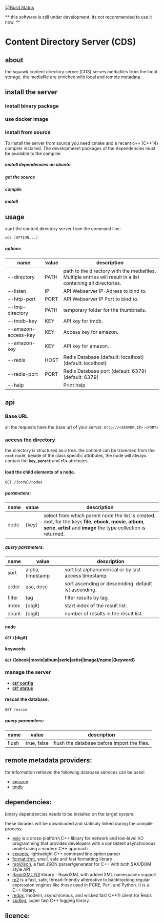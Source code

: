 [![Build Status](https://travis-ci.org/squawkcpp/cds.svg?branch=master)](https://travis-ci.org/squawkcpp/cds)


** this software is still under development, its not recommended to use it now. **

# Content Directory Server (CDS)

## about

the squawk content directory server (CDS) serves mediafiles from the local storage. the mediafile are enriched with local and remote metadata.

## install the server

### install binary package



### use docker image

### install from source

To install the server from source you need cmake and a recent c++ (C++14) compiler installed. The developmeent packages of the
dependencies must be available to the compiler.

##### install dependencies on ubuntu

##### get the source

##### compile

##### install

## usage

start the content directory server from the command line:

```
cds [OPTION...]
```

##### options

name | value | description
------------ | ------------- | -------------
--directory|PATH|path to the directory with the mediafiles. Multiple entries will result in a list containing all directories.
--listen|IP|API Webserver IP-Adress to bind to.
--http-port|PORT|API Webserver IP Port to bind to.
--tmp-directory|PATH|temporary folder for the thumbnails.
--tmdb-key|KEY|API key for tmdb.
--amazon-access-key|KEY|Access key for amazon.
--amazon-key|KEY|API key for amazon.
--redis|HOST|Redis Database (default: localhost) (default: localhost)
--redis-port|PORT|Redis Database port (default: 6379) (default: 6379)
--help| |Print help

## api

### Base URL

all the requests have the base url of your server: `http://<SERVER_IP>:<PORT>`

### access the directory

the directory is structured as a tree. the content can be traversed from the **`root`** node.
beside of the class specific attributes, the node will always contain the **`key`, `parent`** and **`cls`** attributes.

#### load the child elements of a node.

```
GET /{node}/nodes
```

##### parameters:

name | value | description
------------ | ------------- | -------------
node | {key} | select from which parent node the list is created. root, for the keys **file**, **ebook**, **movie**, **album**, **serie**, **artist** and **image** the type collection is returned.

##### query paremeters:

 name | value | description
 ------------ | ------------- | -------------
 sort | alpha, timestamp | sort list alphanumerical or by last access timestamp.
 order | asc, desc | sort ascending or descending. default ist ascending.
 filter | tag | filter results by tag.
 index | {digit} | start index of the result list.
 count | {digit} | number of results in the result list.

#### node

**<code>GET</code> /{digit}**

#### keywords

**<code>GET</code> /[ebook|movie|album|serie|artist|image]/name|{keyword}**

### manage the server

- **[<code>GET</code> config](https://github.com/500px/api-documentation/blob/master/endpoints/photo/GET_photos.md)**
- **[<code>GET</code> status](https://github.com/500px/api-documentation/blob/master/endpoints/photo/GET_photos.md)**

#### rescan the database.

```
GET rescan
```

##### query paremeters:

 name | value | description
 ------------ | ------------- | -------------
 flush | true, false | flush the database before import the files.

## remote metadata providers:

for information retrievel the following database services can be used:

- [amazon]()
- [tmdb]()

## dependencies:

binary dependencies needs to be installed on the target system.


these libraries will be downloaded and staticaly linked during the compile process.

- [asio](http://think-async.com) is a cross-platform C++ library for network and low-level I/O programming that provides developers with a consistent asynchronous model using a modern C++ approach.
- [cxxopts](https://github.com/jarro2783/cxxopts), lightweight C++ command line option parser
- [format::fmt](http://fmtlib.net), small, safe and fast formatting library
- [rapidjson](http://rapidjson.org/), a fast JSON parser/generator for C++ with both SAX/DOM style API
- [RapidXML NS](https://github.com/svgpp/rapidxml_ns) library - RapidXML with added XML namespaces support
- [re2](https://github.com/google/re2) is a fast, safe, thread-friendly alternative to backtracking regular expression engines like those used in PCRE, Perl, and Python. It is a C++ library.
- [redox](https://github.com/hmartiro/redox), modern, asynchronous, and wicked fast C++11 client for Redis
- [spdlog](https://github.com/gabime/spdlog), super fast C++ logging library.

## licence:
